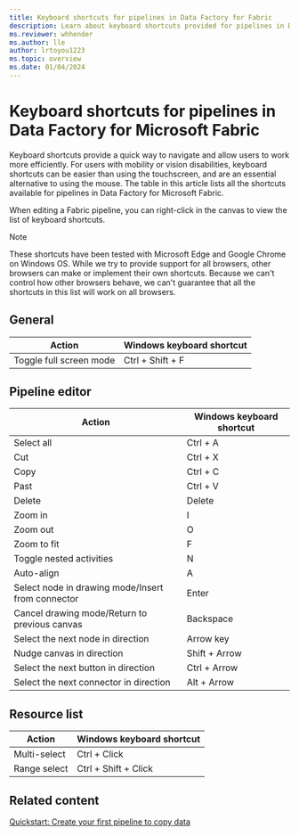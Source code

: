 ```yaml
---
title: Keyboard shortcuts for pipelines in Data Factory for Fabric
description: Learn about keyboard shortcuts provided for pipelines in Data Factory for Microsoft Fabric.
ms.reviewer: whhender
ms.author: lle
author: lrtoyou1223
ms.topic: overview
ms.date: 01/04/2024
---
```


# Keyboard shortcuts for pipelines in Data Factory for Microsoft Fabric

Keyboard shortcuts provide a quick way to navigate and allow users to work more efficiently. For users with mobility or vision disabilities, keyboard shortcuts can be easier than using the touchscreen, and are an essential alternative to using the mouse. The table in this article lists all the shortcuts available for pipelines in Data Factory for Microsoft Fabric.

When editing a Fabric pipeline, you can right-click in the canvas to view the list of keyboard shortcuts.

> [!NOTE]
> These shortcuts have been tested with Microsoft Edge and Google Chrome on Windows OS. While we try to provide support for all browsers, other browsers can make or implement their own shortcuts. Because we can't control how other browsers behave, we can't guarantee that all the shortcuts in this list will work on all browsers.

## General


|Action  |Windows keyboard shortcut  |
|---------|---------|
|Toggle full screen mode     |Ctrl + Shift + F         |

## Pipeline editor

|Action  |Windows keyboard shortcut  |
|---------|---------|
|Select all     |Ctrl + A         |
|Cut     |Ctrl + X         |
|Copy     |Ctrl + C         |
|Past     |Ctrl + V         |
|Delete     |Delete         |
|Zoom in     |I         |
|Zoom out     |O         |
|Zoom to fit     |F         |
|Toggle nested activities     |N         |
|Auto-align     |A         |
|Select node in drawing mode/Insert from connector     |Enter         |
|Cancel drawing mode/Return to previous canvas     |Backspace         |
|Select the next node in direction     |Arrow key         |
|Nudge canvas in direction     |Shift + Arrow         |
|Select the next button in direction     |Ctrl + Arrow         |
|Select the next connector in direction     |Alt + Arrow         |

## Resource list

|Action  |Windows keyboard shortcut  |
|---------|---------|
|Multi-select     |Ctrl + Click         |
|Range select     |Ctrl + Shift + Click         |

## Related content

[Quickstart: Create your first pipeline to copy data](create-first-pipeline-with-sample-data.md)

